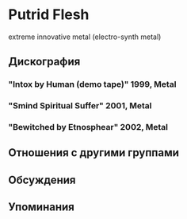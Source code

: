 # Putrid Flesh

extreme innovative metal (electro-synth metal)

## Дискография

### "Intox by Human (demo tape)" 1999, Metal



### "Smind Spiritual Suffer" 2001, Metal



### "Bewitched by Etnosphear" 2002, Metal




## Отношения с другими группами


## Обсуждения


## Упоминания

